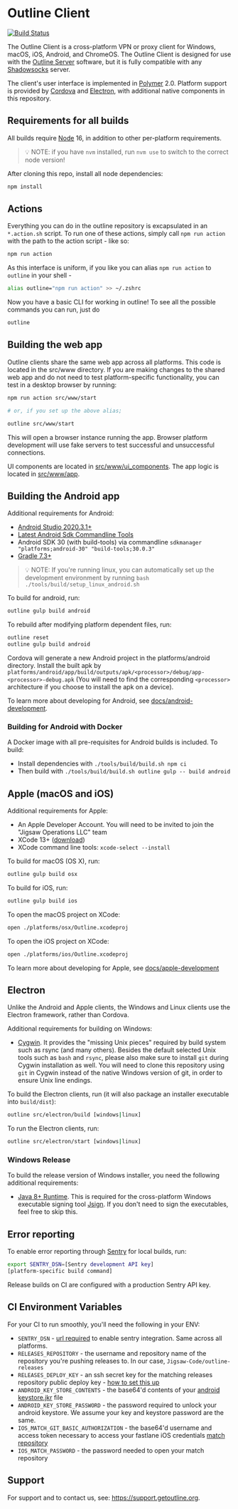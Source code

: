 # Outline Client
[![Build Status](https://travis-ci.org/Jigsaw-Code/outline-client.svg?branch=master)](https://travis-ci.org/Jigsaw-Code/outline-client)

The Outline Client is a cross-platform VPN or proxy client for Windows, macOS, iOS, Android, and ChromeOS.  The Outline Client is designed for use with the [Outline Server](https://github.com/Jigsaw-Code/outline-server) software, but it is fully compatible with any [Shadowsocks](https://shadowsocks.org/) server.

The client's user interface is implemented in [Polymer](https://www.polymer-project.org/) 2.0.  Platform support is provided by [Cordova](https://cordova.apache.org/) and [Electron](https://electronjs.org/), with additional native components in this repository.

## Requirements for all builds

All builds require [Node](https://nodejs.org/) 16, in addition to other per-platform requirements. 

> 💡 NOTE: if you have `nvm` installed, run `nvm use` to switch to the correct node version!

After cloning this repo, install all node dependencies:

```sh
npm install
```

## Actions

Everything you can do in the outline repository is excapsulated in an `*.action.sh` script. To run one of these actions, simply call `npm run action` with the path to the action script - like so:

```sh
npm run action 
```

As this interface is uniform, if you like you can alias `npm run action` to `outline` in your shell - 

```sh
alias outline="npm run action" >> ~/.zshrc
```

Now you have a basic CLI for working in outline! To see all the possible commands you can run, just do

```sh
outline
```

## Building the web app

Outline clients share the same web app across all platforms. This code is located in the src/www directory. If you are making changes to the shared web app and do not need to test platform-specific functionality, you can test in a desktop browser by running:

```sh
npm run action src/www/start

# or, if you set up the above alias;

outline src/www/start
```

This will open a browser instance running the app. Browser platform development will use fake servers to test successful and unsuccessful connections.

UI components are located in [src/www/ui_components](src/www/ui_components). 
The app logic is located in [src/www/app](src/www/app).

## Building the Android app

Additional requirements for Android:

* [Android Studio 2020.3.1+](https://developer.android.com/studio)
* [Latest Android Sdk Commandline Tools](https://developer.android.com/studio/command-line)
* Android SDK 30 (with build-tools) via commandline `sdkmanager "platforms;android-30" "build-tools;30.0.3"`
* [Gradle 7.3+](https://gradle.org/install/)

> 💡 NOTE: If you're running linux, you can automatically set up the development environment by running `bash ./tools/build/setup_linux_android.sh`

To build for android, run:

```sh
outline gulp build android
```

To rebuild after modifying platform dependent files, run:

```sh    
outline reset 
outline gulp build android
```

Cordova will generate a new Android project in the platforms/android directory. Install the built apk by `platforms/android/app/build/outputs/apk/<processor>/debug/app-<processor>-debug.apk` (You will need to find the corresponding `<processor>` architecture if you choose to install the apk on a device).

To learn more about developing for Android, see [docs/android-development](docs/android-development.md).

### Building for Android with Docker

A Docker image with all pre-requisites for Android builds is included.  To build:

* Install dependencies with `./tools/build/build.sh npm ci`
* Then build with `./tools/build/build.sh outline gulp -- build android`
  
## Apple (macOS and iOS)

Additional requirements for Apple:

* An Apple Developer Account.  You will need to be invited to join the "Jigsaw Operations LLC" team
* XCode 13+ ([download](https://developer.apple.com/xcode/))
* XCode command line tools: `xcode-select --install`

To build for macOS (OS X), run:

```sh
outline gulp build osx
```

To build for iOS, run:

```sh
outline gulp build ios
```

To open the macOS project on XCode:

```sh
open ./platforms/osx/Outline.xcodeproj
```

To open the iOS project on XCode:

```sh
open ./platforms/ios/Outline.xcodeproj
```

To learn more about developing for Apple, see [docs/apple-development](docs/apple-development.md)

## Electron

Unlike the Android and Apple clients, the Windows and Linux clients use the Electron framework, rather than Cordova.

Additional requirements for building on Windows:

* [Cygwin](https://cygwin.com/install.html). It provides the "missing Unix pieces" required by build system such as rsync (and many others). Besides the default selected Unix tools such as `bash` and `rsync`, please also make sure to install `git` during Cygwin installation as well. You will need to clone this repository using `git` in Cygwin instead of the native Windows version of git, in order to ensure Unix line endings.

To build the Electron clients, run (it will also package an installer executable into `build/dist`):

```sh
outline src/electron/build [windows|linux]
```

To run the Electron clients, run:

```sh
outline src/electron/start [windows|linux]
```

### Windows Release

To build the release version of Windows installer, you need the following additional requirements:

* [Java 8+ Runtime](https://www.java.com/en/download/). This is required for the cross-platform Windows executable signing tool [Jsign](https://ebourg.github.io/jsign/). If you don't need to sign the executables, feel free to skip this.


## Error reporting

To enable error reporting through [Sentry](https://sentry.io/) for local builds, run:

``` bash
export SENTRY_DSN=[Sentry development API key]
[platform-specific build command]
```
Release builds on CI are configured with a production Sentry API key.


## CI Environment Variables

For your CI to run smoothly, you'll need the following in your ENV:

- `SENTRY_DSN` - [url required](https://docs.sentry.io/product/sentry-basics/dsn-explainer/) to enable sentry integration. Same across all platforms.
- `RELEASES_REPOSITORY` - the username and repository name of the repository you're pushing releases to. In our case, `Jigsaw-Code/outline-releases`
- `RELEASES_DEPLOY_KEY` - an ssh secret key for the matching releases repository public deploy key - [how to set this up](https://docs.github.com/en/developers/overview/managing-deploy-keys#setup-2)
- `ANDROID_KEY_STORE_CONTENTS` - the base64'd contents of your [android keystore.jkr](https://developer.android.com/training/articles/keystore) file
- `ANDROID_KEY_STORE_PASSWORD` - the password required to unlock your android keystore. We assume your key and keystore password are the same.
- `IOS_MATCH_GIT_BASIC_AUTHORIZATION` - the base64'd username and access token necessary to access your fastlane iOS credentials [match repository](https://docs.fastlane.tools/actions/match/)
- `IOS_MATCH_PASSWORD` - the password needed to open your match repository

## Support

For support and to contact us, see: https://support.getoutline.org.  
